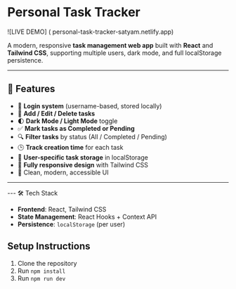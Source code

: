 #  Personal Task Tracker
![LIVE DEMO] ( personal-task-tracker-satyam.netlify.app)

A modern, responsive **task management web app** built with **React** and **Tailwind CSS**, supporting multiple users, dark mode, and full localStorage persistence.

---

## 🚀 Features

- 🔐 **Login system** (username-based, stored locally)
- 🧠 **Add / Edit / Delete tasks**
- 🌓 **Dark Mode / Light Mode** toggle
- ✅ **Mark tasks as Completed or Pending**
- 🔍 **Filter tasks** by status (All / Completed / Pending)
- 🕒 **Track creation time** for each task
- 💾 **User-specific task storage** in localStorage
- 📱 **Fully responsive design** with Tailwind CSS
- 🎨 Clean, modern, accessible UI

---

--- 🛠️ Tech Stack

- **Frontend**: React, Tailwind CSS
- **State Management**: React Hooks + Context API
- **Persistence**: `localStorage` (per user)


 ## Setup Instructions 
1. Clone the repository   
2. Run `npm install`   
3. Run `npm run dev`   




